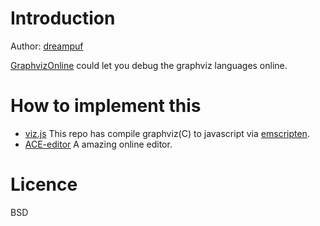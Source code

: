 # Introduction

Author: [dreampuf](https://github.com/dreampuf/)

[GraphvizOnline](https://github.com/dreampuf/GraphvizOnline) could let you debug the graphviz languages online.

# How to implement this

- [viz.js](https://github.com/mdaines/viz.js) This repo has compile graphviz(C) to javascript via [emscripten](https://github.com/kripken/emscripten).
- [ACE-editor](http://ace.ajax.org/) A amazing online editor.

# Licence 

BSD
